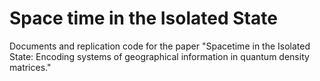 # Space time in the Isolated State

Documents and replication code for the paper "Spacetime in the Isolated State: Encoding systems of geographical information in quantum density matrices."
